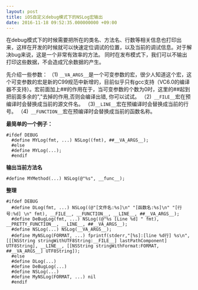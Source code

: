 ```yaml
---
layout: post
title: iOS自定义debug模式下的NSLog宏输出
date: 2016-11-18 09:52:35.000000000 +09:00
---
```


在debug模式下的时候需要把所在的类名、方法名、行数等相关信息也打印出来，这样在开发的时候就可以快速定位调试的位置，以及当前的调试信息。对于解决bug来说，这是一个非常有效率的方法。
同时在发布模式下，我们可以不输出打印这些数据，不会造成冗余数据的产生。

先介绍一些参数：
（1) `__VA_ARGS__`是一个可变参数的宏，很少人知道这个宏，这个可变参数的宏是新的C99规范中新增的，目前似乎只有gcc支持（VC6.0的编译器不支持）。宏前面加上##的作用在于，当可变参数的个数为0时，这里的##起到把前面多余的","去掉的作用,否则会编译出错, 你可以试试。
（2)` __FILE__`宏在预编译时会替换成当前的源文件名。
（3)`__LINE__`宏在预编译时会替换成当前的行号。
（4)` __FUNCTION__`宏在预编译时会替换成当前的函数名称。

**最简单的一个例子：**
```
#ifdef DEBUG
  #define MYLog(fmt, ...) NSLog((fmt), ##__VA_ARGS__);
  #else
  #define MYLog(...);
  #endif
```
**输出当前方法名**
```
#define MYMethod(...) NSLog(@"%s", __func__);
```

**整理**
```
#ifdef DEBUG
  #define DLog(fmt, ...) NSLog((@"[文件名:%s]\n" "[函数名:%s]\n" "[行号:%d] \n" fmt), __FILE__, __FUNCTION__, __LINE__, ##__VA_ARGS__);
  #define DeBugLog(fmt, ...) NSLog((@"%s [Line %d] " fmt), __PRETTY_FUNCTION__, __LINE__, ##__VA_ARGS__);
  #define NSLog(...) NSLog(__VA_ARGS__);
  #define MyNSLog(FORMAT, ...) fprintf(stderr,"[%s]:[line %d行] %s\n",[[[NSString stringWithUTF8String:__FILE__] lastPathComponent] UTF8String], __LINE__, [[NSString stringWithFormat:FORMAT, ##__VA_ARGS__] UTF8String]);
  #else
  #define DLog(...)
  #define DeBugLog(...)
  #define NSLog(...)
  #define MyNSLog(FORMAT, ...) nil
  #endif

```


